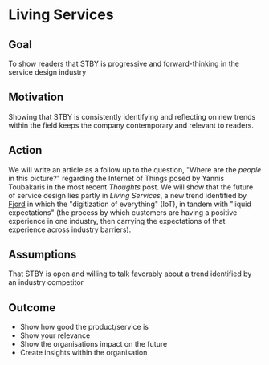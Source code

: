 # Living Services

## Goal
To show readers that STBY is progressive and forward-thinking in the service design industry

## Motivation
Showing that STBY is consistently identifying and reflecting on new trends within the field keeps the company contemporary and relevant to readers.

## Action
We will write an article as a follow up to the question, "Where are the *people* in this picture?" regarding the Internet of Things posed by Yannis Toubakaris in the most recent *Thoughts* post. We will show that the future of service design lies partly in *Living Services*, a new trend identified by [Fjord](https://livingservices.fjordnet.com/) in which the "digitization of everything" (IoT), in tandem with "liquid expectations" (the process by which customers are having a positive experience in one industry, then carrying the expectations of that experience across industry barriers).

## Assumptions

That STBY is open and willing to talk favorably about a trend identified by an industry competitor

## Outcome
* Show how good the product/service is
* Show your relevance
* Show the organisations impact on the future
* Create insights within the organisation
